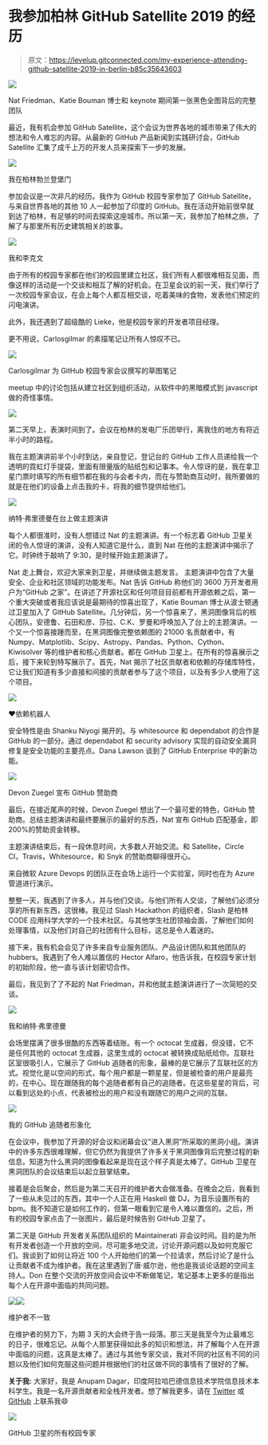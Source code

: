 # 我参加柏林 GitHub Satellite 2019 的经历

> 原文：<https://levelup.gitconnected.com/my-experience-attending-github-satellite-2019-in-berlin-b85c35643603>

![](img/b316454ca20ce3c33950e7401703822b.png)

Nat Friedman、Katie Bouman 博士和 keynote 期间第一张黑色全图背后的完整团队

最近，我有机会参加 GitHub Satellite，这个会议为世界各地的城市带来了伟大的想法和令人难忘的内容。从最新的 GitHub 产品新闻到实践研讨会，GitHub Satellite 汇集了成千上万的开发人员来探索下一步的发展。

![](img/2faa6d744b055507d6a59870084f884f.png)

我在柏林勃兰登堡门

参加会议是一次非凡的经历。我作为 GitHub 校园专家参加了 GitHub Satellite，与来自世界各地的其他 10 人一起参加了印度的 GitHub。我在活动开始前很早就到达了柏林，有足够的时间去探索这座城市。所以第一天，我参加了柏林之旅，了解了与那里所有历史建筑相关的故事。

![](img/3bcf10efea86f567238a0acd33ad3e6f.png)

我和李克文

由于所有的校园专家都在他们的校园里建立社区，我们所有人都很难相互见面，而像这样的活动是一个交谈和相互了解的好机会。在卫星会议的前一天，我们举行了一次校园专家会议，在会上每个人都互相交谈，吃着美味的食物，发表他们预定的闪电演讲。

此外，我还遇到了超级酷的 Lieke，他是校园专家的开发者项目经理。

更不用说，Carlosgilmar 的素描笔记让所有人惊叹不已。

![](img/afafaa8db8ca373b511d96a9aa6fbc95.png)

Carlosgilmar 为 GitHub 校园专家会议撰写的草图笔记

meetup 中的讨论包括从建立社区到组织活动，从软件中的黑暗模式到 javascript 做的奇怪事情。

![](img/1e306c04085553cd46c7357f50037e05.png)

第二天早上，表演时间到了。会议在柏林的发电厂乐团举行，离我住的地方有将近半小时的路程。

我在主题演讲前半个小时到达，亲自登记，登记台的 GitHub 工作人员递给我一个透明的霓虹灯手提袋，里面有限量版的贴纸包和记事本。令人惊讶的是，我在拿卫星门票时填写的所有细节都在我的与会者卡内，而在与赞助商互动时，我所要做的就是在他们的设备上点击我的卡，将我的细节提供给他们。

![](img/ccfb01e8a5bad9c35cca705696f597f0.png)

纳特·弗里德曼在台上做主题演讲

每个人都很准时，没有人想错过 Nat 的主题演讲。有一个标志着 GitHub 卫星关闭的令人惊讶的演讲，没有人知道它是什么，直到 Nat 在他的主题演讲中揭示了它。时钟终于敲响了 9:30，是时候开始主题演讲了。

Nat 走上舞台，欢迎大家来到卫星，并继续做主题发言。
主题演讲中包含了大量安全、企业和社区领域的功能发布。Nat 告诉 GitHub 称他们的 3600 万开发者用户为“GitHub 之家”。在讲述了开源社区和任何项目目前都有开源依赖之后，第一个重大突破或者我应该说是最期待的惊喜出现了，Katie Bouman 博士从波士顿通过卫星加入了 GitHub Satellite。几分钟后，另一个惊喜来了，黑洞图像背后的核心团队，安德鲁、石田和彦、莎拉、C.K、罗曼和呼唤加入了台上的主题演讲。一个又一个惊喜接踵而至，在黑洞图像完整依赖图的 21000 名贡献者中，有 Numpy、Matplotlib、Scipy、Astropy、Pandas、Python、Cython、Kiwisolver 等的维护者和核心贡献者。都在 GitHub 卫星上。在所有的惊喜展示之后，接下来轮到特写展示了。首先，Nat 揭示了社区贡献者和依赖的存储库特性，它让我们知道有多少直接和间接的贡献者参与了这个项目，以及有多少人使用了这个项目。

![](img/d96e15a8e687e834a8cb42f4fa697e3b.png)

❤依赖机器人

安全特性是由 Shanku Niyogi 揭开的。与 whitesource 和 dependabot 的合作是 GitHub 的一部分。通过 dependabot 和 security advisory 实现的自动安全漏洞修复是安全功能的主要亮点。Dana Lawson 谈到了 GitHub Enterprise 中的新功能。

![](img/921bfa16a3215a796d9f65626f810fc8.png)

Devon Zuegel 宣布 GitHub 赞助商

最后，在接近尾声的时候，Devon Zuegel 想出了一个最可爱的特色，GitHub 赞助商。总结主题演讲和最终要展示的最好的东西，Nat 宣布 GitHub 匹配基金，即 200%的赞助资金转移。

主题演讲结束后，有一段休息时间，大多数人开始交流。和 Satellite，Circle CI，Travis，Whitesource，和 Snyk 的赞助商聊得很开心。

来自微软 Azure Devops 的团队正在会场上运行一个实验室，同时也在为 Azure 管道进行演示。

整整一天，我遇到了许多人，并与他们交谈。与他们所有人交谈，了解他们必须分享的所有新东西，这很棒。我见过 Slash Hackathon 的组织者，Slash 是柏林 CODE 应用科学大学的一个技术社区。与其他学生社团领袖会面，了解他们如何处理事情，以及他们对自己的社团有什么目标，这总是令人着迷的。

接下来，我有机会会见了许多来自专业服务团队、产品设计团队和其他团队的 hubbers。我遇到了令人难以置信的 Hector Alfaro，他告诉我，在校园专家计划的初始阶段，他一直与该计划密切合作。

最后，我见到了了不起的 Nat Friedman，并和他就主题演讲进行了一次简短的交谈。

![](img/4ff4fb5160c942f1e2c2ce375acfb9db.png)

我和纳特·弗里德曼

会场里摆满了很多很酷的东西等着结账。有一个 octocat 生成器，但没错，它不是任何其他的 octocat 生成器，这里生成的 octocat 被转换成贴纸给你。互联社区室很吸引人，它展示了 GitHub 追随者的形象，最棒的是它展示了互联社区的方式。视觉化是以空间的形式，每个用户都是一颗星星，但是被检查的用户是最亮的，在中心。现在跟随我的每个追随者都有自己的追随者。在这些星星的背后，可以看到远处的小点，代表被检出的用户和没有跟随它的用户之间的互联。

![](img/f4ea5ebab926dd4f8c3c69d9316aa9e2.png)

我的 GitHub 追随者形象化

在会议中，我参加了开源的好会议和闭幕会议“进入黑洞”所采取的黑洞小组。演讲中的许多东西很难理解，但它仍然为我提供了许多关于黑洞图像背后完整过程的新信息。知道为什么黑洞的图像看起来是现在这个样子真是太棒了。GitHub 卫星在黑洞团队的会议结束后以起立鼓掌结束。

接着是会后聚会，然后是为第二天召开的维护者大会做准备。在晚会之后，我看到了一些从未见过的东西，其中一个人正在用 Haskell 做 DJ，为音乐设置所有的 bpm。我不知道它是如何工作的，但第一眼看到它是令人难以置信的。之后，所有的校园专家点击了一张图片，最后是时候告别 GitHub 卫星了。

第二天是 GitHub 开发者关系团队组织的 Maintainerati 非会议时间。目的是为所有开发者创造一个开放的空间，尽可能多地交流，讨论开源问题以及如何克服它们。我谈到了如何让将近 100 个人开始他们的第一个拉请求，然后讨论了是什么让贡献者不成为维护者。我在这里遇到了唐·威尔逊，他也是我谈论话题的空间主持人。Don 在整个交流的开放空间会议中不断做笔记，笔记基本上更多的是指出每个人在开源中面临的共同问题。

![](img/b30085985c4df32de6cc4f7c36c722de.png)![](img/04a6f4ad56a085218a8ba454d4250c34.png)

维护者不一致

在维护者的努力下，为期 3 天的大会终于告一段落。那三天是我至今为止最难忘的日子，很难忘记。从每个人那里获得如此多的知识和想法，并了解每个人在开源中面临的问题，这真是太棒了。通过与其他专家交谈，我对不同的社区有不同的问题以及他们如何克服这些问题并根据他们的社区做不同的事情有了很好的了解。

**关于我:**
大家好，我是 Anupam Dagar，印度阿拉哈巴德信息技术学院信息技术本科学生。我是一名开源贡献者和全栈开发者。想了解我更多，请在 [Twitter](https://twitter.com/siriusdagar) 或 [GitHub](https://github.com/Anupam-dagar) 上联系我😄

![](img/b1008f5dcfdaaba6071785b7c26c79d0.png)

GitHub 卫星的所有校园专家